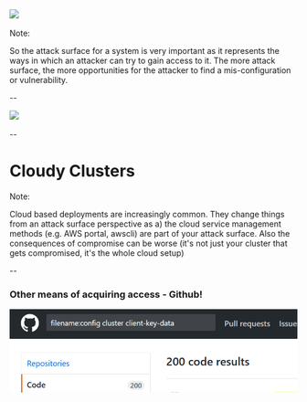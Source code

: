 <image src="/images/Attack-Surface.jpg"/>

Note: 

So the attack surface for a system is very important as it represents the ways in which an attacker can try to gain access to it.  The more attack surface, the more opportunities for the attacker to find a mis-configuration or vulnerability.

--

<image src="/images/shipwreck.jpg"/>

--

# Cloudy Clusters

Note:

Cloud based deployments are increasingly common.  They change things from an attack surface perspective as a) the cloud service management methods (e.g. AWS portal, awscli) are part of your attack surface.  Also the consequences of compromise can be worse (it's not just your cluster that gets compromised, it's the whole cloud setup)

--

### Other means of acquiring access - Github!

<img src="/images/github_config_exposed.png"/>
